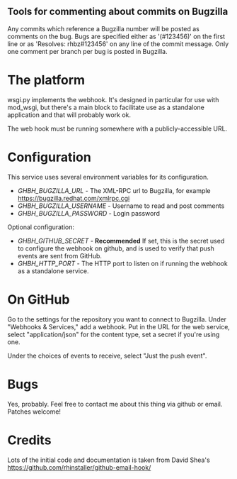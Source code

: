 Tools for commenting about commits on Bugzilla
----------------------------------------------

Any commits which reference a Bugzilla number will be posted as comments
on the bug. Bugs are specified either as '(#123456)' on the first line or
as 'Resolves: rhbz#123456' on any line of the commit message. Only one
comment per branch per bug is posted in Bugzilla.

The platform
============

wsgi.py implements the webhook. It's designed in particular for use with
mod_wsgi, but there's a main block to facilitate use as a standalone
application and that will probably work ok.

The web hook must be running somewhere with a publicly-accessible URL.

Configuration
=============

This service uses several environment variables for its configuration.

* *GHBH_BUGZILLA_URL* - The XML-RPC url to Bugzilla, for example
https://bugzilla.redhat.com/xmlrpc.cgi
* *GHBH_BUGZILLA_USERNAME* -  Username to read and post comments
* *GHBH_BUGZILLA_PASSWORD* - Login password

Optional configuration:

* *GHBH_GITHUB_SECRET* -  **Recommended** If set, this is the secret used to
configure the webhook on github, and is used to verify that push events are sent
from GitHub.
* *GHBH_HTTP_PORT* - The HTTP port to listen on if running the webhook as a
standalone service.

On GitHub
=========

Go to the settings for the repository you want to connect to Bugzilla. Under
"Webhooks & Services," add a webhook. Put in the URL for the web service,
select "application/json" for the content type, set a secret if you're using
one.

Under the choices of events to receive, select "Just the push event".

Bugs
====

Yes, probably. Feel free to contact me about this thing via github or email.
Patches welcome!

Credits
=======

Lots of the initial code and documentation is taken from David Shea's
https://github.com/rhinstaller/github-email-hook/
